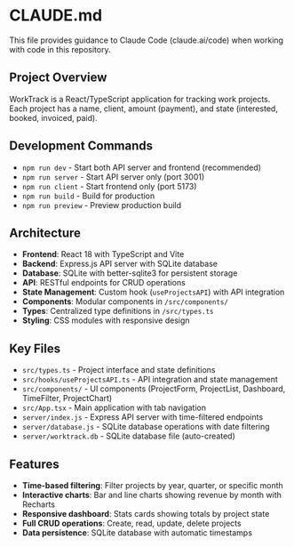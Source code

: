 # CLAUDE.md

This file provides guidance to Claude Code (claude.ai/code) when working with code in this repository.

## Project Overview

WorkTrack is a React/TypeScript application for tracking work projects. Each project has a name, client, amount (payment), and state (interested, booked, invoiced, paid).

## Development Commands

- `npm run dev` - Start both API server and frontend (recommended)
- `npm run server` - Start API server only (port 3001)
- `npm run client` - Start frontend only (port 5173)
- `npm run build` - Build for production
- `npm run preview` - Preview production build

## Architecture

- **Frontend**: React 18 with TypeScript and Vite
- **Backend**: Express.js API server with SQLite database
- **Database**: SQLite with better-sqlite3 for persistent storage
- **API**: RESTful endpoints for CRUD operations
- **State Management**: Custom hook (`useProjectsAPI`) with API integration
- **Components**: Modular components in `/src/components/`
- **Types**: Centralized type definitions in `/src/types.ts`
- **Styling**: CSS modules with responsive design

## Key Files

- `src/types.ts` - Project interface and state definitions
- `src/hooks/useProjectsAPI.ts` - API integration and state management
- `src/components/` - UI components (ProjectForm, ProjectList, Dashboard, TimeFilter, ProjectChart)
- `src/App.tsx` - Main application with tab navigation
- `server/index.js` - Express API server with time-filtered endpoints
- `server/database.js` - SQLite database operations with date filtering
- `server/worktrack.db` - SQLite database file (auto-created)

## Features

- **Time-based filtering**: Filter projects by year, quarter, or specific month
- **Interactive charts**: Bar and line charts showing revenue by month with Recharts
- **Responsive dashboard**: Stats cards showing totals by project state
- **Full CRUD operations**: Create, read, update, delete projects
- **Data persistence**: SQLite database with automatic timestamps